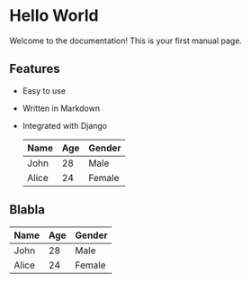 # Hello World

Welcome to the documentation! This is your first manual page.

## Features

- Easy to use
- Written in Markdown
- Integrated with Django


  | Name    | Age | Gender |
  |---------|-----|--------|
  | John    | 28  | Male   |
  | Alice   | 24  | Female |
  
  
## Blabla  


  | Name    | Age | Gender |
  |---------|-----|--------|
  | John    | 28  | Male   |
  | Alice   | 24  | Female |